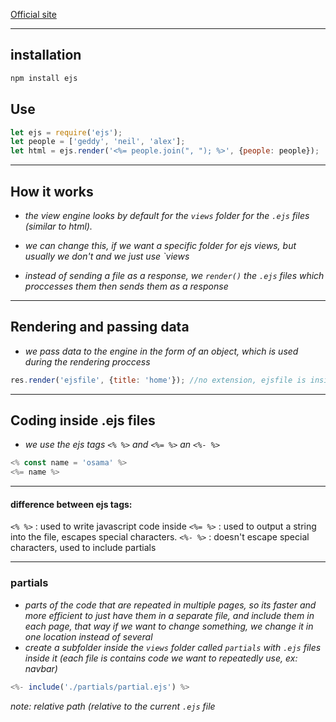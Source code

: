 
[Official site](ejs.co)

----

## installation
```bash
npm install ejs
```


## Use
```js 
let ejs = require('ejs');
let people = ['geddy', 'neil', 'alex'];
let html = ejs.render('<%= people.join(", "); %>', {people: people});
```

----

## How it works
- *the view engine looks by default for the `views` folder for the `.ejs` files (similar to html).*

- *we can change this, if we want a specific folder for ejs views, but usually we don't and we just use `views*

- *instead of sending a file as a response, we `render()` the `.ejs` files which proccesses them then sends them as a response*

----

## Rendering and passing data
- *we pass data to the engine in the form of an object, which is used during the rendering proccess*
```js
res.render('ejsfile', {title: 'home'}); //no extension, ejsfile is inside the views folder
```
 
----

## Coding inside .ejs files
- *we use the ejs tags `<% %>` and `<%= %>` an `<%- %>`*

```js
<% const name = 'osama' %>
<%= name %>
```

----
#### difference between ejs tags:

`<% %>` : used to write javascript code inside
`<%= %>` : used to output a string into the file, escapes special characters.
`<%- %>` : doesn't escape special characters, used to include partials

---

### partials
- *parts of the code that are repeated in multiple pages, so its faster and more efficient to just have them in a separate file, and include them in each page, that way if we want to change something, we change it in one location instead of several*
- *create a subfolder inside the `views` folder called `partials` with `.ejs` files inside it (each file is contains code we want to repeatedly use, ex: navbar)*
```js
<%- include('./partials/partial.ejs') %>
```
*note: relative path (relative to the current `.ejs` file*



